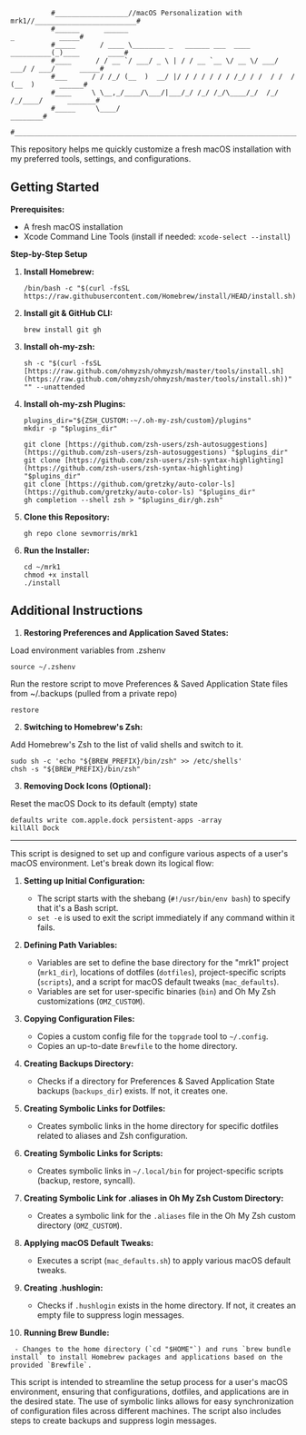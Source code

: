 ```
          #__________________//macOS Personalization with mrk1//_________________________#
          #______      ______                                           _           _____#
          #_____      / ____ \________ _   ______ ___  ____  __________(_)____       ____#
          #____      / / __ `/ ___/ _ \ | / / __ `__ \/ __ \/ ___/ ___/ / ___/      _____#
          #___      / / /_/ (__  )  __/ |/ / / / / / / /_/ / /  / /  / (__  )      ______#
          #____     \ \__,_/____/\___/|___/_/ /_/ /_/\____/_/  /_/  /_/____/      _______#
          #_____     \____/                                                      ________#
          #______________________________________________________________________________#
```

This repository helps me quickly customize a fresh macOS installation with my preferred tools, settings, and configurations.

## Getting Started

**Prerequisites:**

* A fresh macOS installation
* Xcode Command Line Tools (install if needed: `xcode-select --install`)


**Step-by-Step Setup**

1. **Install Homebrew:**
   ```
   /bin/bash -c "$(curl -fsSL https://raw.githubusercontent.com/Homebrew/install/HEAD/install.sh)"
   ```

2. **Install git & GitHub CLI:**
   ```
   brew install git gh
   ```

3. **Install oh-my-zsh:**
   ```
   sh -c "$(curl -fsSL [https://raw.github.com/ohmyzsh/ohmyzsh/master/tools/install.sh](https://raw.github.com/ohmyzsh/ohmyzsh/master/tools/install.sh))"  "" --unattended
   ```

4. **Install oh-my-zsh Plugins:**
   ```
   plugins_dir="${ZSH_CUSTOM:-~/.oh-my-zsh/custom}/plugins"
   mkdir -p "$plugins_dir"

   git clone [https://github.com/zsh-users/zsh-autosuggestions](https://github.com/zsh-users/zsh-autosuggestions) "$plugins_dir"
   git clone [https://github.com/zsh-users/zsh-syntax-highlighting](https://github.com/zsh-users/zsh-syntax-highlighting) "$plugins_dir"
   git clone [https://github.com/gretzky/auto-color-ls](https://github.com/gretzky/auto-color-ls) "$plugins_dir"
   gh completion --shell zsh > "$plugins_dir/gh.zsh"
   ```

5. **Clone this Repository:**
   ```
   gh repo clone sevmorris/mrk1
   ```

6. **Run the Installer:**
   ```
   cd ~/mrk1
   chmod +x install
   ./install
   ```  


## Additional Instructions

1. **Restoring Preferences and Application Saved States:**

  Load environment variables from .zshenv

  ```
  source ~/.zshenv
  ```

  Run the restore script to move Preferences & Saved Application State files from ~/.backups (pulled from a private repo)

  ```
  restore
  ```

2. **Switching to Homebrew's Zsh:**

  Add Homebrew's Zsh to the list of valid shells and switch to it.

  ```
  sudo sh -c 'echo "${BREW_PREFIX}/bin/zsh" >> /etc/shells'
  chsh -s "${BREW_PREFIX}/bin/zsh"
  ```

3. **Removing Dock Icons (Optional):**

  Reset the macOS Dock to its default (empty) state

  ```
  defaults write com.apple.dock persistent-apps -array
  killAll Dock
  ```
___

  This script is designed to set up and configure various aspects of a user's macOS environment. Let's break down its logical flow:

  1. **Setting up Initial Configuration:**
     - The script starts with the shebang (`#!/usr/bin/env bash`) to specify that it's a Bash script.
     - `set -e` is used to exit the script immediately if any command within it fails.

  2. **Defining Path Variables:**
     - Variables are set to define the base directory for the "mrk1" project (`mrk1_dir`), locations of dotfiles (`dotfiles`), project-specific scripts (`scripts`), and a script for macOS default tweaks (`mac_defaults`).
     - Variables are set for user-specific binaries (`bin`) and Oh My Zsh customizations (`OMZ_CUSTOM`).

  3. **Copying Configuration Files:**
     - Copies a custom config file for the `topgrade` tool to `~/.config`.
     - Copies an up-to-date `Brewfile` to the home directory.

  4. **Creating Backups Directory:**
     - Checks if a directory for Preferences & Saved Application State backups (`backups_dir`) exists. If not, it creates one.

  5. **Creating Symbolic Links for Dotfiles:**
     - Creates symbolic links in the home directory for specific dotfiles related to aliases and Zsh configuration.

  6. **Creating Symbolic Links for Scripts:**
     - Creates symbolic links in `~/.local/bin` for project-specific scripts (backup, restore, syncall).

  7. **Creating Symbolic Link for .aliases in Oh My Zsh Custom Directory:**
     - Creates a symbolic link for the `.aliases` file in the Oh My Zsh custom directory (`OMZ_CUSTOM`).

  8. **Applying macOS Default Tweaks:**
     - Executes a script (`mac_defaults.sh`) to apply various macOS default tweaks.

  9. **Creating .hushlogin:**
     - Checks if `.hushlogin` exists in the home directory. If not, it creates an empty file to suppress login messages.

  10. **Running Brew Bundle:**

     - Changes to the home directory (`cd "$HOME"`) and runs `brew bundle install` to install Homebrew packages and applications based on the provided `Brewfile`.

  This script is intended to streamline the setup process for a user's macOS environment, ensuring that configurations, dotfiles, and applications are in the desired state. The use of symbolic links allows for easy synchronization of configuration files across different machines. The script also includes steps to create backups and suppress login messages.
